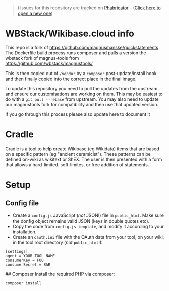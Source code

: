 > ℹ️ Issues for this repository are tracked on [Phabricator](https://phabricator.wikimedia.org/project/board/5563/) - ([Click here to open a new one](https://phabricator.wikimedia.org/maniphest/task/edit/form/1/?tags=wikibase_cloud
))

# WBStack/Wikibase.cloud info
This repo is a fork of https://github.com/magnusmanske/quickstatements
The Dockerfile build process runs composer and pulls a version the wbstack fork of magnus-tools from https://github.com/wbstack/magnustools/

This is then copied out of `/vendor` by a `composer` post-update/install hook and then finally copied into the correct place in the final image.

To update this repository you need to pull the updates from the upstream and ensure our customisations are working on them. This may be easiest to do with a `git pull --rebase` from upstream. You may also need to update our magnustools fork for compatibility and then use that updated version.

If you go through this process please also update here to document it

# Cradle
Cradle is a tool to help create Wikibase (eg Wikidata) items that are based on a specific pattern (eg "ancient ceramicist"). These patterns can be defined on-wiki as wikitext or ShEX. The user is then presented with a form that allows a hard-limited. soft-limites, or free addition of statements.

# Setup

## Config file
- Create a `config.js` JavaScript (_not_ JSON!) file in `public_html`. Make sure the donfig object remains valid JSON (keys in double quotes etc).
- Copy the code from `config.js.template`, and modify it according to your installation.
- Create an `oauth.ini` file with the OAuth data from your tool, on your wiki, in the tool root directory (_not_ `public_html`!):
```
[settings]
agent = YOUR_TOOL_NAME
consumerKey = FOO
consumerSecret = BAR
```

## Composer
Install the required PHP via composer:
```
composer install
```
